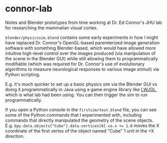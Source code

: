 # connor-lab
Notes and Blender prototypes from time working at Dr. Ed Connor's JHU lab for researching the mammalian visual cortex.

`blender/physicssim.blend` contains some early experiments in how I might have replaced Dr. Connor's OpenGL-based paremterized image generation software with something Blender-based, which would have allowed more intuitive high-level control over the images produced (via manipulation of the scene in the Blender GUI) while still allowing them to programmatically modifiable (which was required for Dr. Connor's use of evolutionary algorithms to measure neurological responses to various image stimuli) via Python scripting.

E.g. it's much quicker to set up a basic physics sim via the Blender GUI vs doing it programmatically in Java using a game engine library like [LWJGL](https://www.lwjgl.org/), which is what lab had been using. You can then trigger the sim to run programmatically.

If you open a Python console in the `firstsim/test.blend` file, you can see some of the Python commands that I experimented with, including commands that directly manipulated the geometry of the scene objects. E.g. `bpy.data.objects["Cube"].data.vertices[0].co.x += 1.0` moves the X coordinate of the first vertex of the object named "Cube" 1 unit in the +X direction.

